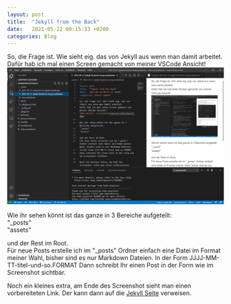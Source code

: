 ```yaml
---
layout: post
title:  "Jekyll from the Back"
date:   2021-05-22 00:15:33 +0200
categories: Blog
---
```

So, die Frage ist. Wie sieht eig. das von Jekyll aus wenn man damit arbeitet. 
Dafür hab ich mal einen Screen gemacht von meiner VSCode Ansicht!  
![My helpful screenshot](/assets/jekyllpost.PNG)

Wie ihr sehen könnt ist das ganze in 3 Bereiche aufgeteilt:  
"_posts"  
"assets"  

und der Rest im Root.  
Für neue Posts erstelle ich im "_posts" Ordner einfach eine Datei im Format meiner Wahl, bisher sind es nur Markdown Dateien. 
In der Form JJJJ-MM-TT-titel-und-so.FORMAT 
Dann schreibt Ihr einen Post in der Form wie im Screenshot sichtbar.

Noch ein kleines extra, am Ende des Screenshot sieht man einen vorbereiteten Link. Der kann dann auf die [Jekyll Seite][jekyll-page] verweisen.



[jekyll-page]: https://jekyllrb.com/
